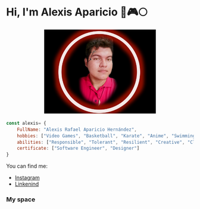 # Hi, I'm Alexis Aparicio :star2::video_game::full_moon:

<div>
<p style = 'text-align:center;'>
<img src="https://github.com/Alexis96-2/Alexis96-2/blob/main/images/perfil%20cyberpunk.jpg" alt="me" width="300px">
</p>
</div>

```js
const alexis= {
    FullName: "Alexis Rafael Aparicio Hernández",
    hobbies: ["Video Games", "Basketball", "Karate", "Anime", "Swimming", "Draw"],
    abilities: ["Responsible", "Tolerant", "Resilient", "Creative", "Clever", "Solidary"]
    certificate: ["Software Engineer", "Designer"]
}
```

You can find me:
- [Instagram](https://www.instagram.com/apha96/)
- [Linkenind](https://www.linkedin.com/in/alexis-aparicio-622709204/)

### My space
